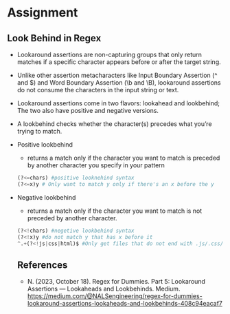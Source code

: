 # Assignment
## Look Behind in Regex
- Lookaround assertions are non-capturing groups that only return matches if a specific character appears before or after the target string.
- Unlike other assertion metacharacters like Input Boundary Assertion (^ and $) and Word Boundary Assertion (\b and \B), lookaround assertions do not consume the characters in the input string or text.
- Lookaround assertions come in two flavors: lookahead and lookbehind; The two also have positive and negative versions.
- A lookbehind checks whether the character(s) precedes what you’re trying to match.
- Positive lookbehind
    - returns a match only if the character you want to match is preceded by another character you specify in your pattern
    ```python
    (?<=chars) #positive looknehind syntax
    (?<=x)y # Only want to match y only if there's an x before the y
    ```
-  Negative lookbehind 
    - returns a match only if the character you want to match is not preceded by another character.
    ```python
    (?<!chars) #negetive lookbehind syntax
    (?<!x)y #do not match y that has x before it
    ^.+(?<!js|css|html)$ #Only get files that do not end with .js/.css/.html

    ```

    ## References
    - N. (2023, October 18). Regex for Dummies. Part 5: Lookaround Assertions — Lookaheads and Lookbehinds. Medium. https://medium.com/@NALSengineering/regex-for-dummies-lookaround-assertions-lookaheads-and-lookbehinds-408c94eacaf7
    
